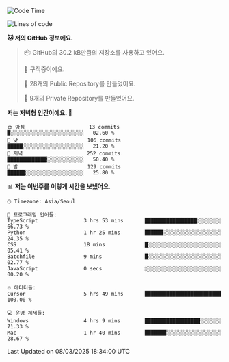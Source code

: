   <!--START_SECTION:waka-->
![Code Time](http://img.shields.io/badge/Code%20Time-1%2C012%20hrs%2040%20mins-blue)

![Lines of code](https://img.shields.io/badge/%EC%A0%80%EB%8A%94%20%EC%97%AC%ED%83%9C%EA%B9%8C%EC%A7%80%20-794.9%20thousand%20%EC%A4%84%EC%9D%98%20%EC%BD%94%EB%93%9C%EB%A5%BC%20%EC%9E%91%EC%84%B1%ED%96%88%EC%96%B4%EC%9A%94.-blue)

**🐱 저의 GitHub 정보에요.** 

> 📦 GitHub의 30.2 kB만큼의 저장소를 사용하고 있어요. 
 > 
> 💼 구직중이에요.
 > 
> 📜 28개의 Public Repository를 만들었어요. 
 > 
> 🔑 9개의 Private Repository를 만들었어요. 
 > 
**저는 저녁형 인간이에요. 🦉** 

```text
🌞 아침                     13 commits          █░░░░░░░░░░░░░░░░░░░░░░░░   02.60 % 
🌆 낮　                     106 commits         █████░░░░░░░░░░░░░░░░░░░░   21.20 % 
🌃 저녁                     252 commits         █████████████░░░░░░░░░░░░   50.40 % 
🌙 밤　                     129 commits         ██████░░░░░░░░░░░░░░░░░░░   25.80 % 
```


📊 **저는 이번주를 이렇게 시간을 보냈어요.** 

```text
🕑︎ Timezone: Asia/Seoul

💬 프로그래밍 언어들: 
TypeScript               3 hrs 53 mins       █████████████████░░░░░░░░   66.73 % 
Python                   1 hr 25 mins        ██████░░░░░░░░░░░░░░░░░░░   24.35 % 
CSS                      18 mins             █░░░░░░░░░░░░░░░░░░░░░░░░   05.41 % 
Batchfile                9 mins              █░░░░░░░░░░░░░░░░░░░░░░░░   02.77 % 
JavaScript               0 secs              ░░░░░░░░░░░░░░░░░░░░░░░░░   00.20 % 

🔥 에디터들: 
Cursor                   5 hrs 49 mins       █████████████████████████   100.00 % 

💻 운영 체제들: 
Windows                  4 hrs 9 mins        ██████████████████░░░░░░░   71.33 % 
Mac                      1 hr 40 mins        ███████░░░░░░░░░░░░░░░░░░   28.67 % 
```


 Last Updated on 08/03/2025 18:34:00 UTC
<!--END_SECTION:waka-->
